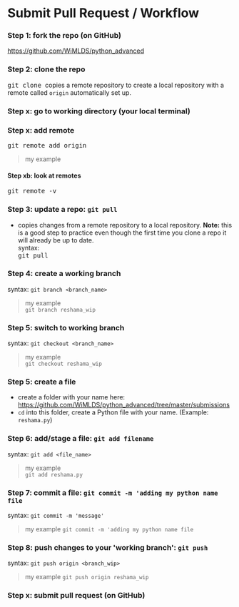 # Submit Pull Request / Workflow

### Step 1:  fork the repo (on GitHub)
https://github.com/WiMLDS/python_advanced

### Step 2:  clone the repo  
<kbd> git clone </kbd> copies a remote repository to create a local repository with a remote called `origin` automatically set up.

### Step x:  go to working directory (your local terminal)

### Step x:  add remote

<kbd> git remote add origin <url> </kbd>
>my example

#### Step xb:  look at remotes
<kbd> git remote -v </kbd>

### Step 3:  update a repo:  `git pull`
* copies changes from a remote repository to a local repository.
**Note:**  this is a good step to practice even though the first time you clone a repo it will already be up to date.  
syntax:  
<kbd> git pull </kbd> 
 
### Step 4:  create a working branch
syntax:  `git branch <branch_name>`
>my example  
`git branch reshama_wip`

### Step 5:  switch to working branch
syntax:  `git checkout <branch_name>`
>my example  
`git checkout reshama_wip`

### Step 5:  create a file
* create a folder with your name here:  https://github.com/WiMLDS/python_advanced/tree/master/submissions
* `cd` into this folder, create a Python file with your name.  (Example:  `reshama.py`)

### Step 6:  add/stage a file:  `git add filename`
syntax:  `git add <file_name>`
>my example  
`git add reshama.py`

### Step 7:  commit a file:  `git commit -m 'adding my python name file`
syntax:  `git commit -m 'message'`  
>my example
 `git commit -m 'adding my python name file`
 
### Step 8:  push changes to your 'working branch':  `git push` 
syntax:  `git push origin <branch_wip>`  
>my example
`git push origin reshama_wip`


### Step x:  submit pull request (on GitHub)

